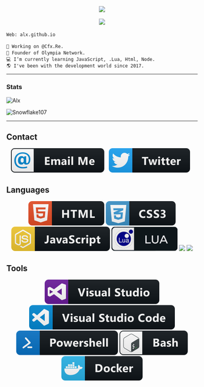 <p align="center">
  <img src="https://readme-typing-svg.herokuapp.com/?size=27&center=true&vCenter=true&width=700&lines=Hi!+I'm+Alx" />
</p>

<p align="center">
  <img src="https://readme-typing-svg.herokuapp.com/?size=22&center=true&vCenter=true&width=500&lines=Welcome+to+my+profile!" />
</p>

  ```diff
  Web: alx.github.io
  ```
  ```diff
  🔧 Working on @Cfx.Re.
  🧨 Founder of Olympia Network.
  💻 I’m currently learning JavaScript, .Lua, Html, Node.
  🌎 I've been with the development world since 2017.
  ```

<hr>

### Stats

![Alx](https://github-readme-stats.vercel.app/api?username=AlexrxWindy&show_icons=true&bg_color=00000000)

![Snowflake107](https://github-readme-stats.vercel.app/api/top-langs?username=AlexrxWindy&show_icons=true&theme=tokyonight&layout=compact)
    
<hr>

## Contact
<p align='center'>
<a href="mailto:alexrxcontacto@gmail.com"><img src="https://github.com/MikeCodesDotNET/ColoredBadges/blob/master/svg/social/email_me.svg"></a>&nbsp;&nbsp;
<a href="https://twitter.com/Aleexxrx"><img src="https://github.com/MikeCodesDotNET/ColoredBadges/blob/master/svg/social/twitter.svg"></a>&nbsp;&nbsp;   
</p>

## Languages

   <p align="center">
      <img src="https://github.com/MikeCodesDotNET/ColoredBadges/blob/master/svg/dev/languages/html.svg" />
      <img src="https://github.com/MikeCodesDotNET/ColoredBadges/blob/master/svg/dev/languages/css3.svg" />
      <img src="https://github.com/MikeCodesDotNET/ColoredBadges/blob/master/svg/dev/languages/js.svg" />
      <img src="https://github.com/NixCD/NixCD/blob/main/lua.svg" />
      <img src="https://github.com/NixCD/ColoredBadges/blob/master/svg/dev/languages/java.svg" />
      <img src="https://github.com/NixCD/ColoredBadges/blob/master/svg/dev/languages/csharp_dotnet.svg" />
   </p>  


## Tools

   <p align="center">
      <img src="https://github.com/MikeCodesDotNET/ColoredBadges/blob/master/svg/dev/tools/visualstudio.svg" />
      <img src="https://github.com/MikeCodesDotNET/ColoredBadges/blob/master/svg/dev/tools/visualstudio_code.svg" />
      <img src="https://github.com/MikeCodesDotNET/ColoredBadges/blob/master/svg/dev/tools/powershell.svg" />
      <img src="https://github.com/MikeCodesDotNET/ColoredBadges/blob/master/svg/dev/tools/bash.svg" />
       <img src="https://github.com/MikeCodesDotNET/ColoredBadges/blob/master/svg/dev/tools/docker.svg" />
   </p>
